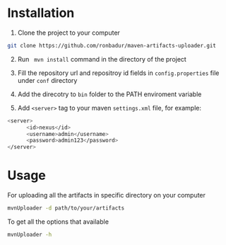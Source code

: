 # Installation

1. Clone the project to your computer

```bash
git clone https://github.com/ronbadur/maven-artifacts-uploader.git
```
2. Run ``` mvn install``` command in the directory of the project

3. Fill the repository url and repositroy id fields in ```config.properties``` file under ```conf``` directory

4. Add the direcotry to ``` bin ``` folder to the PATH enviroment variable

5. Add ```<server>``` tag to your maven ```settings.xml``` file, for example:
```bash
<server>
      <id>nexus</id>
      <username>admin</username>
      <password>admin123</password>
</server>
```
# Usage

For uploading all the artifacts in specific directory on your computer
```bash
mvnUploader -d path/to/your/artifacts
```
To get all the options that available 
```bash
mvnUploader -h
```
